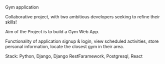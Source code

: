 Gym application 

 Collaborative project, with two ambitious developers seeking to refine their skills!

 Aim of the Project is to build a Gym Web App.

 Functionality of application
    signup & login,
    view scheduled activities, 
    store personal information,
    locate the closest gym in their area. 
  

Stack:
    Python, Django, Django RestFaramework, Postgresql, React
